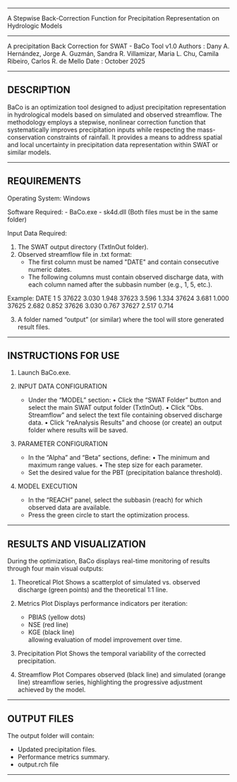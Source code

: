 ------------

A Stepwise Back-Correction Function for Precipitation Representation on Hydrologic Models

------------

A precipitation Back Correction for SWAT - BaCo Tool v1.0
Authors : Dany A. Hernández, Jorge A. Guzmán, Sandra R. Villamizar, Maria L. Chu, Camila Ribeiro, Carlos R. de Mello
Date    : October 2025

------------
DESCRIPTION
------------

BaCo is an optimization tool designed to adjust precipitation representation in hydrological models based on simulated and observed streamflow. The methodology employs a stepwise, nonlinear correction function that systematically improves precipitation inputs while respecting the mass-conservation constraints of rainfall. It provides a means to address spatial and local uncertainty in precipitation data representation within SWAT or similar models.

------------
REQUIREMENTS
------------
Operating System: Windows

Software Required:
    - BaCo.exe
    - sk4d.dll 
      (Both files must be in the same folder)

Input Data Required:
1. The SWAT output directory (TxtInOut folder).
2. Observed streamflow file in .txt format:
   - The first column must be named "DATE" and contain consecutive numeric dates.
   - The following columns must contain observed discharge data, with each column named after the subbasin number (e.g., 1, 5, etc.).

Example:
DATE	1	5
37622	3.030	1.948
37623	3.596	1.334
37624	3.681	1.000
37625	2.682	0.852
37626	3.030	0.767
37627	2.517	0.714

3. A folder named “output” (or similar) where the tool will store generated result files.

------------
INSTRUCTIONS FOR USE
------------

1.  Launch BaCo.exe.

2.  INPUT DATA CONFIGURATION
     - Under the “MODEL” section:
       • Click the “SWAT Folder” button and select the main SWAT output folder (TxtInOut).
       • Click “Obs. Streamflow” and select the text file containing observed discharge data.
       • Click “reAnalysis Results” and choose (or create) an output folder where results will be saved.

3.  PARAMETER CONFIGURATION
     - In the “Alpha” and “Beta” sections, define:
         • The minimum and maximum range values.
         • The step size for each parameter.
     - Set the desired value for the PBT (precipitation balance threshold).

4.  MODEL EXECUTION
     - In the “REACH” panel, select the subbasin (reach) for which observed data are available.
     - Press the green circle to start the optimization process.

------------
RESULTS AND VISUALIZATION
------------
During the optimization, BaCo displays real-time monitoring of results through four main visual outputs:

1. Theoretical Plot
   Shows a scatterplot of simulated vs. observed discharge (green points) and the theoretical 1:1 line.

2. Metrics Plot
   Displays performance indicators per iteration:  
   - PBIAS (yellow dots)  
   - NSE (red line)  
   - KGE (black line)  
   allowing evaluation of model improvement over time.

3. Precipitation Plot
   Shows the temporal variability of the corrected precipitation.

4. Streamflow Plot 
   Compares observed (black line) and simulated (orange line) streamflow series, highlighting the progressive adjustment achieved by the model.

------------
OUTPUT FILES
------------
The output folder will contain:
- Updated precipitation files.
- Performance metrics summary.
- output.rch file
------------
